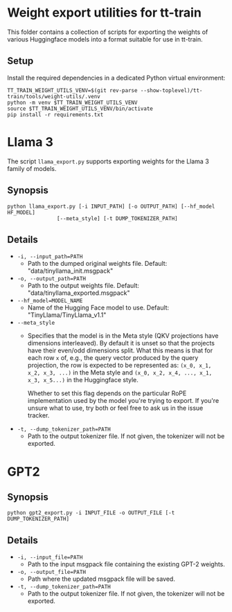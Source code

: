 # Weight export utilities for tt-train

This folder contains a collection of scripts for exporting the weights of
various Huggingface models into a format suitable for use in tt-train.

## Setup

Install the required dependencies in a dedicated Python virtual environment:

``` shell
TT_TRAIN_WEIGHT_UTILS_VENV=$(git rev-parse --show-toplevel)/tt-train/tools/weight-utils/.venv
python -m venv $TT_TRAIN_WEIGHT_UTILS_VENV
source $TT_TRAIN_WEIGHT_UTILS_VENV/bin/activate
pip install -r requirements.txt
```

# Llama 3

The script `llama_export.py` supports exporting weights for the Llama 3 family
of models.

## Synopsis

``` shell
python llama_export.py [-i INPUT_PATH] [-o OUTPUT_PATH] [--hf_model HF_MODEL]
                [--meta_style] [-t DUMP_TOKENIZER_PATH]
```

## Details

- `-i, --input_path=PATH`
  - Path to the dumped original weights file. Default:
    "data/tinyllama_init.msgpack"
- `-o, --output_path=PATH`
  - Path to the output weights file. Default: "data/tinyllama_exported.msgpack"
- `--hf_model=MODEL_NAME`
  - Name of the Hugging Face model to use. Default: "TinyLlama/TinyLlama_v1.1"
- `--meta_style`
  - Specifies that the model is in the Meta style (QKV projections have
    dimensions interleaved). By default it is unset so that the projects have
    their even/odd dimensions split. What this means is that for each row `x`
    of, e.g., the query vector produced by the query projection, the row is
    expected to be represented as: `(x_0, x_1, x_2, x_3, ...)` in the Meta style
    and `(x_0, x_2, x_4, ..., x_1, x_3, x_5...)` in the Huggingface style.

    Whether to set this flag depends on the particular RoPE implementation used
    by the model you're trying to export. If you're unsure what to use, try both
    or feel free to ask us in the issue tracker.
- `-t, --dump_tokenizer_path=PATH`
  - Path to the output tokenizer file. If not given, the tokenizer will not be
    exported.

# GPT2
## Synopsis

``` shell
python gpt2_export.py -i INPUT_FILE -o OUTPUT_FILE [-t DUMP_TOKENIZER_PATH]
```

## Details
- `-i, --input_file=PATH`
  - Path to the input msgpack file containing the existing GPT-2 weights.
- `-o, --output_file=PATH`
  - Path where the updated msgpack file will be saved.
- `-t, --dump_tokenizer_path=PATH`
  - Path to the output tokenizer file. If not given, the tokenizer will not be
    exported.
